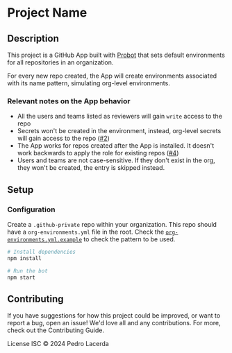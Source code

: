 # Project Name

## Description

This project is a GitHub App built with [Probot](https://github.com/probot/probot) that sets default environments for all repositories in an organization.

For every new repo created, the App will create environments associated with its name pattern, simulating org-level environments.

### Relevant notes on the App behavior

- All the users and teams listed as reviewers will gain `write` access to the repo
- Secrets won't be created in the environment, instead, org-level secrets will gain access to the repo ([#2](https://github.com/pedrolacerda/org-level-environments/issues/2))
- The App works for repos created after the App is installed. It doesn't work backwards to apply the role for existing repos ([#4](https://github.com/pedrolacerda/org-level-environments/issues/4))
- Users and teams are not case-sensitive. If they don't exist in the org, they won't be created, the entry is skipped instead.

## Setup

### Configuration

Create a `.github-private` repo within your organization. This repo should have a `org-environments.yml` file in the root. Check the [`org-environments.yml.example`](https://github.com/pedrolacerda/org-level-environments/blob/main/org-environments.yml.example) to check the pattern to be used.

```sh
# Install dependencies
npm install

# Run the bot
npm start
```


## Contributing

If you have suggestions for how this project could be improved, or want to report a bug, open an issue! We'd love all and any contributions. For more, check out the Contributing Guide.

License
ISC © 2024 Pedro Lacerda
